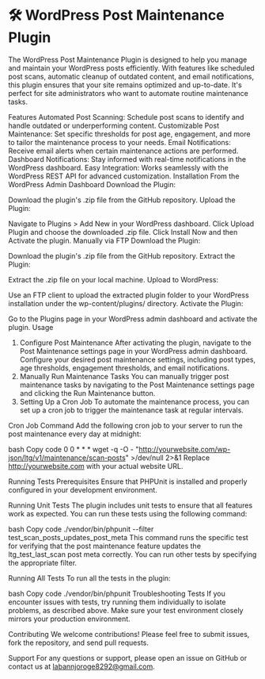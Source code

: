 # 🛠️ WordPress Post Maintenance Plugin #

The WordPress Post Maintenance Plugin is designed to help you manage and maintain your WordPress posts efficiently. With features like scheduled post scans, automatic cleanup of outdated content, and email notifications, this plugin ensures that your site remains optimized and up-to-date. It's perfect for site administrators who want to automate routine maintenance tasks.

Features
Automated Post Scanning: Schedule post scans to identify and handle outdated or underperforming content.
Customizable Post Maintenance: Set specific thresholds for post age, engagement, and more to tailor the maintenance process to your needs.
Email Notifications: Receive email alerts when certain maintenance actions are performed.
Dashboard Notifications: Stay informed with real-time notifications in the WordPress dashboard.
Easy Integration: Works seamlessly with the WordPress REST API for advanced customization.
Installation
From the WordPress Admin Dashboard
Download the Plugin:

Download the plugin's .zip file from the GitHub repository.
Upload the Plugin:

Navigate to Plugins > Add New in your WordPress dashboard.
Click Upload Plugin and choose the downloaded .zip file.
Click Install Now and then Activate the plugin.
Manually via FTP
Download the Plugin:

Download the plugin's .zip file from the GitHub repository.
Extract the Plugin:

Extract the .zip file on your local machine.
Upload to WordPress:

Use an FTP client to upload the extracted plugin folder to your WordPress installation under the wp-content/plugins/ directory.
Activate the Plugin:

Go to the Plugins page in your WordPress admin dashboard and activate the plugin.
Usage
1. Configure Post Maintenance
After activating the plugin, navigate to the Post Maintenance settings page in your WordPress admin dashboard.
Configure your desired post maintenance settings, including post types, age thresholds, engagement thresholds, and email notifications.
2. Manually Run Maintenance Tasks
You can manually trigger post maintenance tasks by navigating to the Post Maintenance settings page and clicking the Run Maintenance button.
3. Setting Up a Cron Job
To automate the maintenance process, you can set up a cron job to trigger the maintenance task at regular intervals.

Cron Job Command
Add the following cron job to your server to run the post maintenance every day at midnight:

bash
Copy code
0 0 * * * wget -q -O - "http://yourwebsite.com/wp-json/ltg/v1/maintenance/scan-posts" >/dev/null 2>&1
Replace http://yourwebsite.com with your actual website URL.

Running Tests
Prerequisites
Ensure that PHPUnit is installed and properly configured in your development environment.

Running Unit Tests
The plugin includes unit tests to ensure that all features work as expected. You can run these tests using the following command:

bash
Copy code
./vendor/bin/phpunit --filter test_scan_posts_updates_post_meta
This command runs the specific test for verifying that the post maintenance feature updates the ltg_test_last_scan post meta correctly. You can run other tests by specifying the appropriate filter.

Running All Tests
To run all the tests in the plugin:

bash
Copy code
./vendor/bin/phpunit
Troubleshooting Tests
If you encounter issues with tests, try running them individually to isolate problems, as described above. Make sure your test environment closely mirrors your production environment.

Contributing
We welcome contributions! Please feel free to submit issues, fork the repository, and send pull requests.

Support
For any questions or support, please open an issue on GitHub or contact us at labannjoroge8292@gmail.com.

